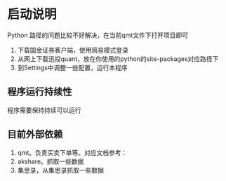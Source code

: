# 启动说明

Python 路径的问题比较不好解决，在当前qmt文件下打开项目即可

1. 下载国金证券客户端，使用简易模式登录
2. 从网上下载迅投quant，放在你使用的python的site-packages对应路径下
3. 到Settings中调整一些配置，运行本程序


## 程序运行持续性
程序需要保持持续可以运行

## 目前外部依赖
1. qmt。负责买卖下单等。对应文档参考：
2. akshare。抓取一些数据
3. 集思录，从集思录抓取一些数据
